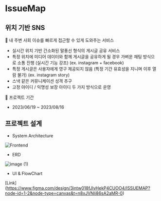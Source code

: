 # IssueMap

## 위치 기반 SNS

<aside>
📌 내 주변 사회 이슈를 빠르게 접근할 수 있게 도와주는 서비스

- 실시간 위치 기반 간소화된 말풍선 형식의 게시글 공유 서비스
- 특정 위치에 미디어 데이터와 함께 게시글을 공유하게 될 경우 가벼운 채팅 방식으로 소통 진행 (실시간 기능 강조) (ex. instagram + facebook)
- 특정 게시글은 사용자에게 영구 제공되지 않음 (특정 기간 유효성을 지니며 이후 열람 불가) (ex. instagram story)
- 스낵 같은 커뮤니케이션 성격 추구
- 고정 아이디 / 익명성 보장 아이디 두 가지 방식으로 운영

📅 프로젝트 기간
- 2023/06/19 ~ 2023/08/16

## 프로젝트 설계
- System Architecture

![Frontend](https://github.com/user-attachments/assets/4db2a883-61e7-48b0-b63e-bac596d011b2)
- ERD

![image (1)](https://github.com/user-attachments/assets/c052b7dc-cd85-4d46-bc54-61d65881aa44)
- UI & FlowChart

[Link] (https://www.figma.com/design/3intw018fJlvHekP4CUOO4/ISSUEMAP?node-id=1-2&node-type=canvas&t=n8xJVNIi86sA2aMR-0)
